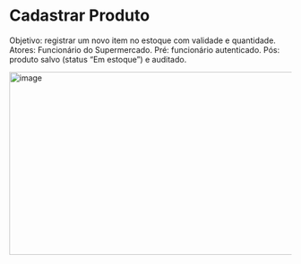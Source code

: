 # Cadastrar Produto

Objetivo: registrar um novo item no estoque com validade e quantidade.
Atores: Funcionário do Supermercado.
Pré: funcionário autenticado.
Pós: produto salvo (status “Em estoque”) e auditado.

<img width="1575" height="327" alt="image" src="https://github.com/user-attachments/assets/845d3f6f-995d-47e2-918f-650c2957e63c" />
